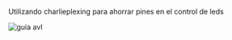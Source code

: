 Utilizando charlieplexing para ahorrar pines en el control de leds

![guia avl](https://github.com/ericksm248/Curso_STM32_proyectos/assets/147954327/c07585bb-0771-4aa8-bc2d-b10f1b052e5f)

